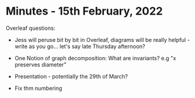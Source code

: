 # Minutes - 15th February, 2022

Overleaf questions:

* Jess will peruse bit by bit in Overleaf, diagrams will be really helpful - write as you go... let's say late Thursday afternoon?

* One Notion of graph decomposition: What are invariants? e.g "x preserves diameter"

* Presentation - potentially the 29th of March?

* Fix thm numbering